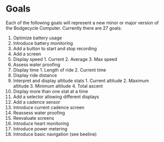# Goals
Each of the following goals will represent a new minor or major version of the
Bodgecycle Computer. Currently there are 27 goals:
1. Optimize battery usage
2. Introduce battery monitoring
3. Add a button to start and stop recording
4. Add a screen
  1. Display speed
    1. Current
    2. Average
    3. Max speed
  2. Assess water proofing
  3. Display time
    1. Length of ride
    2. Current time
  4. Display ride distance
  5. Interpret and display altitude stats
    1. Current altitude
    2. Maximum altitude
    3. Minimum altitude
    4. Total ascent
  5. Display more than one stat at a time
  6. Add a selector allowing different displays
5. Add a cadence sensor
  1. Introduce current cadence screen
  2. Reassess water proofing
  3. Reevaluate screens
6. Introduce heart monitoring
7. Introduce power metering
8. Introduce basic navigation (see beeline)
